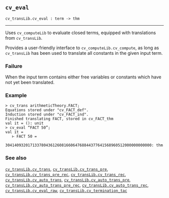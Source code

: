 ## `cv_eval`

``` hol4
cv_transLib.cv_eval : term -> thm
```

------------------------------------------------------------------------

Uses `cv_computeLib` to evaluate closed terms, equipped with
translations from `cv_transLib`.

Provides a user-friendly interface to `cv_computeLib.cv_compute`, as
long as `cv_transLib` has been used to translate all constants in the
given input term.

### Failure

When the input term contains either free variables or constants which
have not yet been translated.

### Example

``` hol4
> cv_trans arithmeticTheory.FACT;
Equations stored under "cv_FACT_def".
Induction stored under "cv_FACT_ind".
Finished translating FACT, stored in cv_FACT_thm
val it = (): unit
> cv_eval “FACT 50”;
val it =
   ⊢ FACT 50 =
     30414093201713378043612608166064768844377641568960512000000000000: thm
```

### See also

[`cv_transLib.cv_trans`](#cv_transLib.cv_trans),
[`cv_transLib.cv_trans_pre`](#cv_transLib.cv_trans_pre),
[`cv_transLib.cv_trans_pre_rec`](#cv_transLib.cv_trans_pre_rec),
[`cv_transLib.cv_trans_rec`](#cv_transLib.cv_trans_rec),
[`cv_transLib.cv_auto_trans`](#cv_transLib.cv_auto_trans),
[`cv_transLib.cv_auto_trans_pre`](#cv_transLib.cv_auto_trans_pre),
[`cv_transLib.cv_auto_trans_pre_rec`](#cv_transLib.cv_auto_trans_pre_rec),
[`cv_transLib.cv_auto_trans_rec`](#cv_transLib.cv_auto_trans_rec),
[`cv_transLib.cv_eval_raw`](#cv_transLib.cv_eval_raw),
[`cv_transLib.cv_termination_tac`](#cv_transLib.cv_termination_tac)
